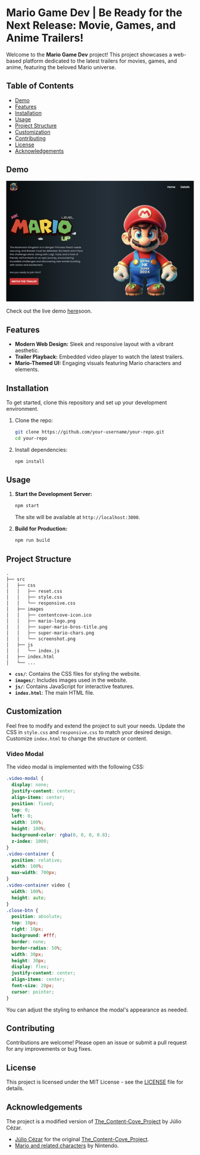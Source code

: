 # Mario Game Dev | Be Ready for the Next Release: Movie, Games, and Anime Trailers!

Welcome to the **Mario Game Dev** project! This project showcases a web-based platform dedicated to the latest trailers for movies, games, and anime, featuring the beloved Mario universe. 

## Table of Contents

- [Demo](#demo)
- [Features](#features)
- [Installation](#installation)
- [Usage](#usage)
- [Project Structure](#project-structure)
- [Customization](#customization)
- [Contributing](#contributing)
- [License](#license)
- [Acknowledgements](#acknowledgements)

## Demo

![Demo Screenshot](./src/images/screenshot.png)

Check out the live demo [here](#)soon.

## Features

- **Modern Web Design:** Sleek and responsive layout with a vibrant aesthetic.
- **Trailer Playback:** Embedded video player to watch the latest trailers.
- **Mario-Themed UI:** Engaging visuals featuring Mario characters and elements.

## Installation

To get started, clone this repository and set up your development environment.

1. Clone the repo:
   ```bash
   git clone https://github.com/your-username/your-repo.git
   cd your-repo
   ```

2. Install dependencies:
   ```bash
   npm install
   ```

## Usage

1. **Start the Development Server:**
   ```bash
   npm start
   ```
   The site will be available at `http://localhost:3000`.

2. **Build for Production:**
   ```bash
   npm run build
   ```

## Project Structure

```
.
├── src
│   ├── css
│   │   ├── reset.css
│   │   ├── style.css
│   │   └── responsive.css
│   ├── images
│   │   ├── contentcove-icon.ico
│   │   ├── mario-logo.png
│   │   ├── super-mario-bros-title.png
│   │   ├── super-mario-chars.png
│   │   └── screenshot.png
│   ├── js
│   │   └── index.js
│   ├── index.html
│   └── ...
```

- **`css/`**: Contains the CSS files for styling the website.
- **`images/`**: Includes images used in the website.
- **`js/`**: Contains JavaScript for interactive features.
- **`index.html`**: The main HTML file.

## Customization

Feel free to modify and extend the project to suit your needs. Update the CSS in `style.css` and `responsive.css` to match your desired design. Customize `index.html` to change the structure or content.

### Video Modal

The video modal is implemented with the following CSS:

```css
.video-modal {
  display: none;
  justify-content: center;
  align-items: center;
  position: fixed;
  top: 0;
  left: 0;
  width: 100%;
  height: 100%;
  background-color: rgba(0, 0, 0, 0.8);
  z-index: 1000;
}
.video-container {
  position: relative;
  width: 100%;
  max-width: 700px;
}
.video-container video {
  width: 100%;
  height: auto;
}
.close-btn {
  position: absolute;
  top: 10px;
  right: 10px;
  background: #fff;
  border: none;
  border-radius: 50%;
  width: 30px;
  height: 30px;
  display: flex;
  justify-content: center;
  align-items: center;
  font-size: 20px;
  cursor: pointer;
}
```

You can adjust the styling to enhance the modal's appearance as needed.

## Contributing

Contributions are welcome! Please open an issue or submit a pull request for any improvements or bug fixes.

## License

This project is licensed under the MIT License - see the [LICENSE](LICENSE) file for details.

## Acknowledgements

The project is a modified version of [The_Content-Cove_Project](https://github.com/juletopi/The_Content-Cove_Project) by Júlio Cézar.

- [Júlio Cézar](https://github.com/juletopi) for the original [The_Content-Cove_Project](https://github.com/juletopi/The_Content-Cove_Project).
- [Mario and related characters](https://www.nintendo.com/) by Nintendo.

